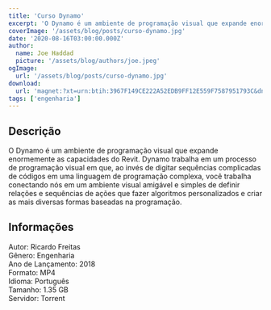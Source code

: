 ```yaml
---
title: 'Curso Dynamo'
excerpt: 'O Dynamo é um ambiente de programação visual que expande enormemente as capacidades do Revit. Dynamo trabalha em um processo de programação visual em que, ao invés de digitar sequências complicadas de códigos em uma linguagem de programação complexa, você trabalha conectando nós em um ambi'
coverImage: '/assets/blog/posts/curso-dynamo.jpg'
date: '2020-08-16T03:00:00.000Z'
author:
  name: Joe Haddad
  picture: '/assets/blog/authors/joe.jpeg'
ogImage:
  url: '/assets/blog/posts/curso-dynamo.jpg'
download:
  url: 'magnet:?xt=urn:btih:3967F149CE222A52EDB9FF12E559F7587951793C&dn=Curso%20Dynamo&tr=udp%3a%2f%2ftracker.openbittorrent.com%3a1337%2fannounce&tr=udp%3a%2f%2ftracker.opentrackr.org%3a1337%2fannounce'
tags: ['engenharia']
---
```

<h2>Descrição</h2>
<p></p><p>O Dynamo é um ambiente de programação visual que expande enormemente as capacidades do Revit. Dynamo trabalha em um processo de programação visual em que, ao invés de digitar sequências complicadas de códigos em uma linguagem de programação complexa, você trabalha conectando nós em um ambiente visual amigável e simples de definir relações e sequências de ações que fazer algoritmos personalizados e criar as mais diversas formas baseadas na programação.</p><h2>Informações</h2><p>Autor: Ricardo Freitas<br/>Gênero: Engenharia<br/>Ano de Lançamento: 2018<br/>Formato: MP4<br/>Idioma: Português<br/>Tamanho: 1.35 GB<br/>Servidor: Torrent</p>